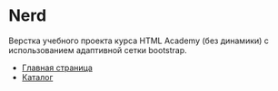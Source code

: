 # Nerd

Верстка учебного проекта курса HTML Academy (без динамики) с использованием адаптивной сетки bootstrap.
* [Главная страница](https://slei91.github.io/nerd-master/index.html)
* [Каталог](https://slei91.github.io/nerd-master/catalog.html)
